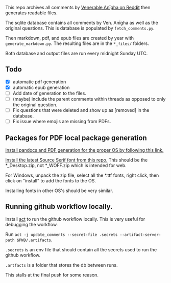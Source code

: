 This repo archives all comments by [Venerable Anīgha on Reddit](https://www.reddit.com/user/Bhikkhu_Anigha/comments/) then generates readable files.

The sqlite database contains all comments by Ven. Anīgha as well as the original questions. This is database is populated by `fetch_comments.py`.

Then markdown, pdf, and epub files are created by year with `generate_markdown.py`. The resulting files are in the `*_files/` folders.

Both database and output files are run every midnight Sunday UTC.

## Todo

- [x] automatic pdf generation
- [x] automatic epub generation
- [ ] Add date of generation to the files.
- [ ] (maybe) include the parent comments within threads as opposed to only the original question.
- [ ] Fix questions that were deleted and show up as [removed] in the database.
- [ ] Fix issue where emojis are missing from PDFs.

## Packages for PDF local package generation

[Install pandocs and PDF generation for the proper OS by following this link.](https://pandoc.org/installing.html)

[Install the latest Source Serif font from this repo.](https://github.com/adobe-fonts/source-serif/releases) This should be the *_Desktop.zip, not *_WOFF.zip which is intended for web.

For Windows, unpack the zip file, select all the *.ttf fonts, right click, then click on "install" to add the fonts to the OS.

Installing fonts in other OS's should be very similar.

## Running github workflow locally.

Install [act](https://github.com/nektos/act) to run the github workflow locally. This is very useful for debugging the workflow.

Run `act -j update_comments --secret-file .secrets --artifact-server-path $PWD/.artifacts`.

`.secrets` is an env file that should contain all the secrets used to run the github workflow.

`.artfacts` is a folder that stores the db between runs.

This stalls at the final push for some reason.
